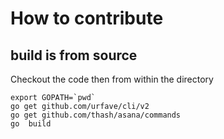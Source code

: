# How to contribute

## build is from source

Checkout the code then from within the directory

```
export GOPATH=`pwd`
go get github.com/urfave/cli/v2
go get github.com/thash/asana/commands
go  build
```

